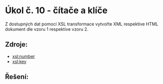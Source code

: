 # Úkol č. 10 - čítače a klíče
Z dostupných dat pomocí XSL transformace vytvořte XML respektive HTML dokument dle vzoru 1 respektive vzoru 2.

## Zdroje:
- [xsl:number](https://www.w3schools.com/xml/ref_xsl_el_number.asp)
- [xsl:key](https://www.w3schools.com/xml/ref_xsl_el_key.asp)

## Řešení:

```bash
```